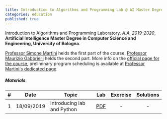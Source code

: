 ```yaml
---
title: Introduction to Algorithms and Programming Lab @ AI Master Degree
categories: education
published: true
---
```


Introduction to Algorithms and Programming Laboratory, _A.A. 2019-2020_, **Artificial Intelligence Master Degree in Computer Science and Engineering, University of Bologna**.

[Professor Simone Martini](http://cs.unibo.it/~martini) helds the first part of the course, [Professor Maurizio
Gabbrielli](http://cs.unibo.it/~gabbri) helds the second part. 
More info on the [official page for the course](https://www.unibo.it/en/teaching/course-unit-catalogue/course-unit/2019/446600), preliminary program scheduling is available at [Professor Martini's dedicated page](http://www.cs.unibo.it/~martini/AI/index.html).

##### Materials

|  #  |    Date    | Topic                                                   |                                  Lab                               |                                Exercise                                |                                Solutions                                |
| :-: | :--------: | --------------------------------------------------------| :----------------------------------------------------------------: | :--------------------------------------------------------------------: | :---------------------------------------------------------------------: |
|  1  | 18/09/2019 | Introducing lab and Python            |   [PDF](https://www.dropbox.com/s/c02mqv85y1wl2jl/main.pdf?dl=0)   |                                    -                                   |                                    -                                    |
